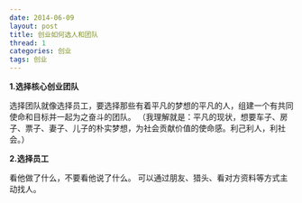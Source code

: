 ```yaml
---
date: 2014-06-09
layout: post
title: 创业如何选人和团队
thread: 1
categories: 创业
tags: 创业
---
```


**1.选择核心创业团队**

选择团队就像选择员工，要选择那些有着平凡的梦想的平凡的人，组建一个有共同使命和目标并一起为之奋斗的团队。
（我理解就是：平凡的现状，想要车子、房子、票子、妻子、儿子的朴实梦想，为社会贡献价值的使命感。利己利人，利社会。）

**2.选择员工**

看他做了什么，不要看他说了什么。
可以通过朋友、猎头、看对方资料等方式主动找人。

